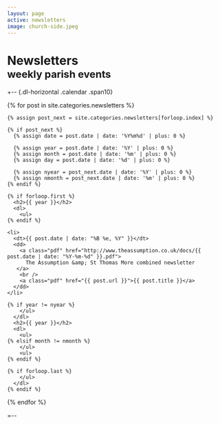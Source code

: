 ```yaml
---
layout: page
active: newsletters
image: church-side.jpeg
---
```


# Newsletters<br /><small>weekly parish events</small>

+-- {.dl-horizontal .calendar .span10}
<section>
  {% for post in site.categories.newsletters %}
  
    {% assign post_next = site.categories.newsletters[forloop.index] %}
    
    {% if post_next %}
      {% assign date = post.date | date: '%Y%m%d' | plus: 0 %}

      {% assign year = post.date | date: '%Y' | plus: 0 %}
      {% assign month = post.date | date: '%m' | plus: 0 %}
      {% assign day = post.date | date: '%d' | plus: 0 %}

      {% assign nyear = post_next.date | date: '%Y' | plus: 0 %}
      {% assign nmonth = post_next.date | date: '%m' | plus: 0 %}
    {% endif %}    
    
    {% if forloop.first %}
      <h2>{{ year }}</h2>
      <dl>
        <ul>
    {% endif %}
    
    <li>
      <dt>{{ post.date | date: "%B %e, %Y" }}</dt>
      <dd>
        <a class="pdf" href="http://www.theassumption.co.uk/docs/{{ post.date | date: "%Y-%m-%d" }}.pdf">
          The Assumption &amp; St Thomas More combined newsletter
       </a>
        <br />
        <a class="pdf" href="{{ post.url }}">{{ post.title }}</a>
      </dd>
    </li>
  
    {% if year != nyear %}    
        </ul>
      </dl>
      <h2>{{ year }}</h2>
      <dl>
        <ul>
    {% elsif month != nmonth %}
        </ul>
        <ul>
    {% endif %}
    
    {% if forloop.last %}
        </ul>
      </dl>
    {% endif %}
  {% endfor %}
</section>
=--
